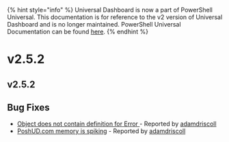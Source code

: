 ﻿{% hint style="info" %}
Universal Dashboard is now a part of PowerShell Universal. This documentation is for reference to the v2 version of Universal Dashboard and is no longer maintained. PowerShell Universal Documentation can be found [here](https://docs.ironmansoftware.com).
{% endhint %}


# v2.5.2

## v2.5.2

## Bug Fixes

* [Object does not contain definition for Error ](https://github.com/ironmansoftware/universal-dashboard/issues/935) - Reported by [adamdriscoll](https://github.com/adamdriscoll)
* [PoshUD.com memory is spiking](https://github.com/ironmansoftware/universal-dashboard/issues/934) - Reported by [adamdriscoll](https://github.com/adamdriscoll)



